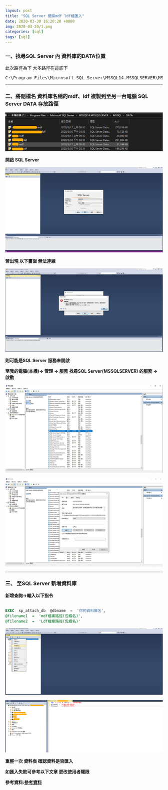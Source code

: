 ```yaml
---
layout: post
title: "SQL Server 硬碟mdf ldf檔匯入"
date: 2020-03-30 16:20:20 +0800
img: 2020-03-20/1.png
categories: [sql]
tags: [sql]
---
```


### 一、找尋SQL Server 內 資料庫的DATA位置

此次路徑為下 大多路徑在這底下

<pre>C:\Program Files\Microsoft SQL Server\MSSQL14.MSSQLSERVER\MSSQL\DATA</pre>

---

### 二、將副檔名 資料庫名稱的mdf、ldf 複製到至另一台電腦 SQL Server DATA 存放路徑

![1](https://raw.githubusercontent.com/dyeat/dyeat.github.io/master/static/img/2020-03-20/1.png)

**開啟 SQL Server**

![2](https://raw.githubusercontent.com/dyeat/dyeat.github.io/master/static/img/2020-03-20/2.png)

**若出現 以下畫面 無法連線**

![3](https://raw.githubusercontent.com/dyeat/dyeat.github.io/master/static/img/2020-03-20/3.png)

**則可能是SQL Server 服務未開啟**

**至我的電腦(本機)-> 管理 -> 服務 找尋SQL Server(MSSQLSERVER) 的服務 -> 啟動**

![4](https://raw.githubusercontent.com/dyeat/dyeat.github.io/master/static/img/2020-03-20/4.png)

![5](https://raw.githubusercontent.com/dyeat/dyeat.github.io/master/static/img/2020-03-20/5.png)

---

### 三、 至SQL Server 新增資料庫

**新增查詢->輸入以下指令**
```sql

EXEC  sp_attach_db  @dbname  =  '你的資料庫名',
@filename1  =  'mdf檔案路徑(包綴名)',
@filename2  =  'Ldf檔案路徑(包綴名)'

```

![6](https://raw.githubusercontent.com/dyeat/dyeat.github.io/master/static/img/2020-03-20/6.png)


![7](https://raw.githubusercontent.com/dyeat/dyeat.github.io/master/static/img/2020-03-20/7.png)

**重整一次 資料表 確認資料是否匯入**

**如匯入失敗可參考以下文章 更改使用者權限**

**參考資料:[參考資料](https://www.itread01.com/p/1408783.html)**

